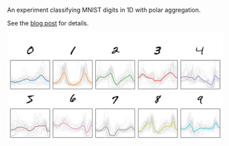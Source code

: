 An experiment classifying MNIST digits in 1D with polar aggregation.

See the [blog post](http://aazuspan.dev/blog/classifying-mnist-as-1d-signals/) for details.

![Digit signals](figures/digit_signals.png)